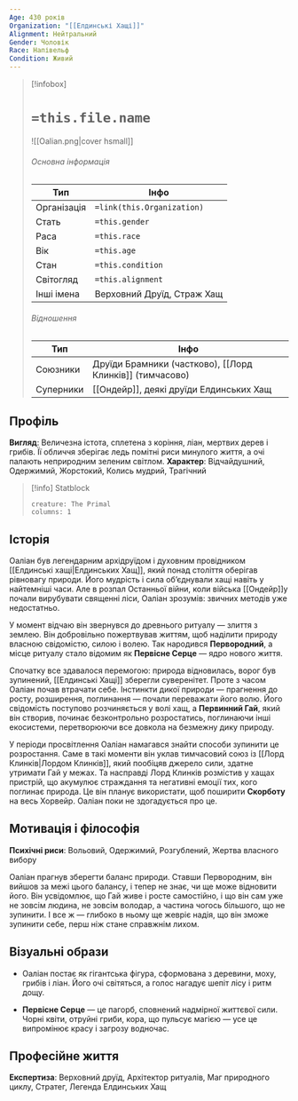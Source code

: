 ```yaml
---
Age: 430 років
Organization: "[[Елдинські Хащі]]"
Alignment: Нейтральний
Gender: Чоловік
Race: Напівельф
Condition: Живий
---
```

> [!infobox]
> # `=this.file.name`
> ![[Oalian.png|cover hsmall]]
> ###### Основна інформація
> Тип | Інфо |
> ---|---|
> Організація | `=link(this.Organization)` |
> Стать | `=this.gender` |
> Раса | `=this.race` |
> Вік | `=this.age` |
> Стан | `=this.condition` |
> Світогляд | `=this.alignment` |
> Інші імена | Верховний Друїд, Страж Хащ |
> ###### Відношення
> Тип | Інфо |
> ---|---|
> Союзники | Друїди Брамники (частково), [[Лорд Клинків]] (тимчасово) |
> Суперники | [[Ондейр]], деякі друїди Елдинських Хащ |

## Профіль

**Вигляд**: Величезна істота, сплетена з коріння, ліан, мертвих дерев і грибів. Її обличчя зберігає ледь помітні риси минулого життя, а очі палають неприродним зеленим світлом.
**Характер**: Відчайдушний, Одержимий, Жорстокий, Колись мудрий, Трагічний

> [!info] Statblock
> 
> ```statblock
> creature: The Primal
> columns: 1
> ```

## Історія

Оаліан був легендарним архідруїдом і духовним провідником [[Елдинські хащі|Елдинських Хащ]], який понад століття оберігав рівновагу природи. Його мудрість і сила об’єднували хащі навіть у найтемніші часи. Але в розпал Останньої війни, коли війська [[Ондейр]]у почали вирубувати священні ліси, Оаліан зрозумів: звичних методів уже недостатньо.

У момент відчаю він звернувся до древнього ритуалу — злиття з землею. Він добровільно пожертвував життям, щоб наділити природу власною свідомістю, силою і волею. Так народився **Первородний**, а місце ритуалу стало відомим як **Первісне Серце** — ядро нового життя.

Спочатку все здавалося перемогою: природа відновилась, ворог був зупинений, [[Елдинські Хащі]] зберегли суверенітет. Проте з часом Оаліан почав втрачати себе. Інстинкти дикої природи — прагнення до росту, розширення, поглинання — почали переважати його волю. Його свідомість поступово розчиняється у волі хащ, а **Первинний Гай**, який він створив, починає безконтрольно розростатись, поглинаючи інші екосистеми, перетворюючи все довкола на безмежну дику природу.

У періоди просвітлення Оаліан намагався знайти способи зупинити це розростання. Саме в такі моменти він уклав тимчасовий союз із [[Лорд Клинків|Лордом Клинків]], який пообіцяв джерело сили, здатне утримати Гай у межах. Та насправді Лорд Клинків розмістив у хащах пристрій, що акумулює страждання та негативні емоції тих, кого поглинає природа. Це він планує використати, щоб поширити **Скорботу** на весь Хорвейр. Оаліан поки не здогадується про це.

## Мотивація і філософія

**Психічні риси**: Вольовий, Одержимий, Розгублений, Жертва власного вибору

Оаліан прагнув зберегти баланс природи. Ставши Первородним, він вийшов за межі цього балансу, і тепер не знає, чи ще може відновити його. Він усвідомлює, що Гай живе і росте самостійно, і що він сам уже не зовсім людина, не зовсім володар, а частина чогось більшого, що не зупинити. І все ж — глибоко в ньому ще жевріє надія, що він зможе зупинити себе, перш ніж стане справжнім лихом.

## Візуальні образи

- Оаліан постає як гігантська фігура, сформована з деревини, моху, грибів і ліан. Його очі світяться, а голос нагадує шепіт лісу і ритм дощу.
    
- **Первісне Серце** — це пагорб, сповнений надмірної життєвої сили. Чорні квіти, отруйні гриби, кора, що пульсує магією — усе це випромінює красу і загрозу водночас.
    

## Професійне життя

**Експертиза**: Верховний друїд, Архітектор ритуалів, Маг природного циклу, Стратег, Легенда Елдинських Хащ
